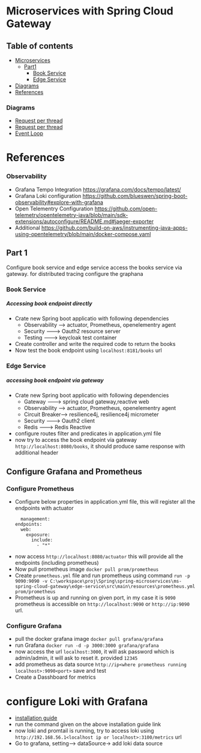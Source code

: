 # Microservices with Spring Cloud Gateway
## Table of contents

- [Microservices](#microservices)
  - [Part1](#part-1)
    - [Book Service](#book-service)
    - [Edge Service](#edge-service)
- [Diagrams](#diagrams)
- [References](#references)

### Diagrams
- [Request per thread](/thread-per-req.jpg)
- [Request per thread](/ms-spring-cloud-gateway.jpg)
- [Event Loop](/event-loop.jpg)

# References
### Observability
- Grafana Tempo Integration https://grafana.com/docs/tempo/latest/
- Grafana Loki configuration https://github.com/blueswen/spring-boot-observability#explore-with-grafana
- Open Telementry Configuration https://github.com/open-telemetry/opentelemetry-java/blob/main/sdk-extensions/autoconfigure/README.md#jaeger-exporter
- Additional https://github.com/build-on-aws/instrumenting-java-apps-using-opentelemetry/blob/main/docker-compose.yaml
## Part 1
<p>Configure book service and edge service access the books service via gateway.
for distributed tracing configure the graphana</p>

### Book Service
##### Accessing book endpoint directly
- Crate new Spring boot applicatio with following dependencies
  - Observability --> actuator, Prometheus, openelementry agent
  - Security ---> Oauth2 resource server
  - Testing ---> keycloak test container
- Create controller and write the required code to return the books
- Now test the book endpoint using ```localhost:8181/books``` url

### Edge Service
##### accessing book endpoint via gateway

- Crate new Spring boot applicatio with following dependencies
  - Gateway ---> spring cloud gateway,reactive web
  - Observability --> actuator, Prometheus, openelementry agent
  - Circuit Breaker--> resilience4j, resilience4j micrometer
  - Security ---> Oauth2 client 
  - Redis ---> Redis Reactive
- configure routes filter and predicates in application.yml file
- now try to access the book endpoint via gateway ```http://localhost:8080/books```, it should produce same response with additional header 

## Configure Grafana and Prometheus
### Configure Prometheus
- Configure below properties in application.yml file, this will register all the endpoints with actuator
  ```
    management:
  endpoints:
    web:
      exposure:
        include:
          - "*"
  ```
- now access ```http://localhost:8080/actuator``` this will provide all the endpoints (including prometheus)
- Now pull prometheus image ```docker pull prom/prometheus```
- Create ```prometheus.yml``` file and run prometheus using command ```run -p 9090:9090 -v C:\workspace\proj\Spring\spring-microservices\ms-spring-cloud-gateway\edge-service\src\main\resources\prometheus.yml prom/prometheus```
- Prometheus is up and running on given port, in my case it is ```9090``` prometheus is accessible on ```http://localhost:9090``` or ```http://ip:9090``` url.  
 
### Configure Grafana
- pull the docker grafana image ```docker pull grafana/grafana```
- run Grafana ```docker run -d -p 3000:3000 grafana/grafana```
- now access the url ```localhost:3000```, it will ask password which is admin/admin, it will ask to reset it. provided ```12345```
- add prometheus as data source ```http://ip<where prometheus running localhost>:9090<port>``` save and test
- Create a Dasshboard for metrics
# configure Loki with Grafana
- [installation guide](https://grafana.com/docs/loki/latest/installation/docker/)
- run the command given on the above installation guide link
- now loki and promtail is running, try to access loki using ```http://192.168.56.1<localhost ip or localhost>:3100/metrics``` url
- Go to grafana, setting--> dataSource-> add loki data source
  
